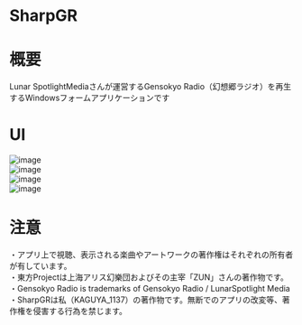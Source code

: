 # SharpGR

# 概要
Lunar SpotlightMediaさんが運営するGensokyo Radio（幻想郷ラジオ）を再生するWindowsフォームアプリケーションです

# UI

![image](https://github.com/user-attachments/assets/84c6345d-468e-40e8-a033-8e85f3390fa0)  
![image](https://github.com/user-attachments/assets/ee5a9b50-cb9c-43f2-8747-bb18ef84c639)  
![image](https://github.com/user-attachments/assets/f62384bd-6206-4e52-bec5-97b32e2d7963)  
![image](https://github.com/user-attachments/assets/7f9a2488-cba5-480a-9a5b-de17550e117a)

# 注意
・アプリ上で視聴、表示される楽曲やアートワークの著作権はそれぞれの所有者が有しています。  
・東方Projectは上海アリス幻樂団およびその主宰「ZUN」さんの著作物です。  
・Gensokyo Radio is trademarks of Gensokyo Radio / LunarSpotlight Media  
・SharpGRは私（KAGUYA_1137）の著作物です。無断でのアプリの改変等、著作権を侵害する行為を禁じます。
